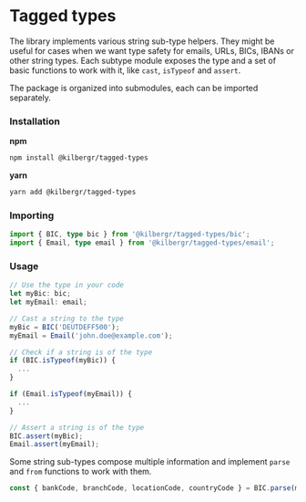 # Tagged types

The library implements various string sub-type helpers. They might be useful for
cases when we want type safety for emails, URLs, BICs, IBANs or other string types.
Each subtype module exposes the type and a set of basic functions to work with it,
like `cast`, `isTypeof` and `assert`.

The package is organized into submodules, each can be imported separately.

### Installation

**npm**

```bash
npm install @kilbergr/tagged-types
```

**yarn**

```bash
yarn add @kilbergr/tagged-types
```

### Importing

```typescript
import { BIC, type bic } from '@kilbergr/tagged-types/bic';
import { Email, type email } from '@kilbergr/tagged-types/email';
```

### Usage

```typescript
// Use the type in your code
let myBic: bic;
let myEmail: email;

// Cast a string to the type
myBic = BIC('DEUTDEFF500');
myEmail = Email('john.doe@example.com');

// Check if a string is of the type
if (BIC.isTypeof(myBic)) {
  ...
}

if (Email.isTypeof(myEmail)) {
  ...
}

// Assert a string is of the type
BIC.assert(myBic);
Email.assert(myEmail);

```

Some string sub-types compose multiple information and implement `parse` and
`from` functions to work with them.

```typescript
const { bankCode, branchCode, locationCode, countryCode } = BIC.parse(myBic);
```
